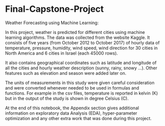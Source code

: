 # Final-Capstone-Project
Weather Forecasting using Machine Learning:


In this project, weather is predicted for different cities using machine learning algorithms. The data was collected from the website Kaggle.
It consists of five years (from October 2012 to October 2017) of hourly data of temperature, pressure, humidity, wind speed, wind direction for 30 cities 
in North America and 6 cities in Israel (each 45000 rows).

It also contains geographical coordinates such as latitude and longitude of all the cities and hourly weather description (sunny, rainy, snowy …). 
Other features such as elevation and season were added later on.

The units of measurements in this study were given careful consideration and were converted whenever needed to be used in formulas and functions. 
For example in the csv files, temperature is reported in kelvin (K) but in the output of the study is shown in degree Celsius (C).

At the end of this notebook, the Appendix section gives additional information on exploratory data Analysis (EDA), hyper-parameter optimization and 
any other extra work that was done during this project.

